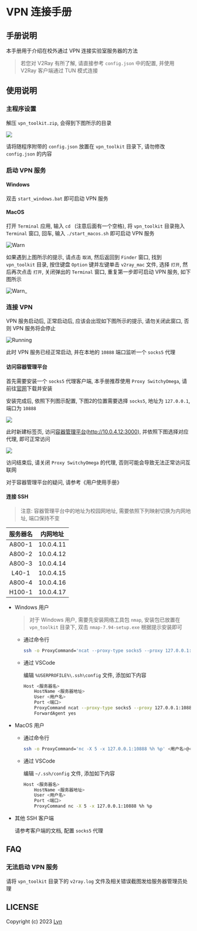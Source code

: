 # VPN 连接手册

## 手册说明

本手册用于介绍在校外通过 VPN 连接实验室服务器的方法

> 若您对 V2Ray 有所了解, 请直接参考 `config.json` 中的配置, 并使用 V2Ray 客户端通过 TUN 模式连接

## 使用说明

### 主程序设置

解压 `vpn_toolkit.zip`, 会得到下图所示的目录

![](imgs/vpn_toolkit.png)

请将随程序附带的 `config.json` 放置在 `vpn_toolkit` 目录下, 请勿修改 `config.json` 的内容

### 启动 VPN 服务

#### Windows

双击 `start_windows.bat` 即可启动 VPN 服务

#### MacOS

打开 `Terminal` 应用, 输入 `cd ` (注意后面有一个空格), 将 `vpn_toolkit` 目录拖入 `Terminal` 窗口, 回车, 输入 `./start_macos.sh` 即可启动 VPN 服务

![Warn](imgs/vpn_warn.png)

如果遇到上图所示的提示, 请点击 `取消`, 然后返回到 `Finder` 窗口, 找到 `vpn_toolkit` 目录, 按住键盘 `Option` 键并左键单击 `v2ray_mac` 文件, 选择 `打开`, 然后再次点击 `打开`, 关闭弹出的 `Terminal` 窗口, 重复第一步即可启动 VPN 服务, 如下图所示

![Warn_](imgs/vpn_warn_.png)

### 连接 VPN

VPN 服务启动后, 正常启动后, 应该会出现如下图所示的提示, 请勿关闭此窗口, 否则 VPN 服务将会停止

![Running](imgs/vpn_running.png)

此时 VPN 服务已经正常启动, 并在本地的 `10888` 端口监听一个 `socks5` 代理

#### 访问容器管理平台

首先需要安装一个 `socks5` 代理客户端, 本手册推荐使用 `Proxy SwitchyOmega`, 请前往[官网](https://proxy-switchyomega.com/download/)下载并安装

安装完成后, 依照下列图示配置, 下图2的位置需要选择 `socks5`, 地址为 `127.0.0.1`, 端口为 `10888`

![](imgs/vpn_psoconfig.png)

此时新建标签页, 访问[容器管理平台](http://10.0.4.12:3000)(http://10.0.4.12:3000), 并依照下图选择对应代理, 即可正常访问

![](imgs/vpn_psoselect.png)

访问结束后, 请关闭 `Proxy SwitchyOmega` 的代理, 否则可能会导致无法正常访问互联网

对于容器管理平台的疑问, 请参考《用户使用手册》

#### 连接 SSH

> 注意: 容器管理平台中的地址为校园网地址, 需要依照下列映射切换为内网地址, 端口保持不变

| 服务器名 | 内网地址 |
| :---: | :---: |
| A800-1 | 10.0.4.11 |
| A800-2 | 10.0.4.12 |
| A800-3 | 10.0.4.14 |
| L40-1 | 10.0.4.15 |
| A800-4 | 10.0.4.16 |
| H100-1 | 10.0.4.17 |

+ Windows 用户
  
  > 对于 Windows 用户, 需要先安装网络工具包 `nmap`, 安装包已放置在 `vpn_toolkit` 目录下, 双击 `nmap-7.94-setup.exe` 根据提示安装即可

  + 通过命令行
    
    ```bash
    ssh -o ProxyCommand='ncat --proxy-type socks5 --proxy 127.0.0.1:10888 %h %p' <用户名>@<服务器地址> -p <端口>
    ```

  + 通过 VSCode

    编辑 `%USERPROFILE%\.ssh\config` 文件, 添加如下内容

    ```bash
    Host <服务器名>
        HostName <服务器地址>
        User <用户名>
        Port <端口>
        ProxyCommand ncat --proxy-type socks5 --proxy 127.0.0.1:10888 %h %p
        ForwardAgent yes
    ```

+ MacOS 用户

  + 通过命令行
    
    ```bash
    ssh -o ProxyCommand='nc -X 5 -x 127.0.0.1:10888 %h %p' <用户名>@<服务器地址> -p <端口>
    ```

  + 通过 VSCode

    编辑 `~/.ssh/config` 文件, 添加如下内容

    ```bash
    Host <服务器名>
        HostName <服务器地址>
        User <用户名>
        Port <端口>
        ProxyCommand nc -X 5 -x 127.0.0.1:10888 %h %p
    ```

+ 其他 SSH 客户端

  请参考客户端的文档, 配置 `socks5` 代理

## FAQ

### 无法启动 VPN 服务

请将 `vpn_toolkit` 目录下的 `v2ray.log` 文件及相关错误截图发给服务器管理员处理

## LICENSE

Copyright (c) 2023 [Lyn](mailto:i@lyn.moe)

